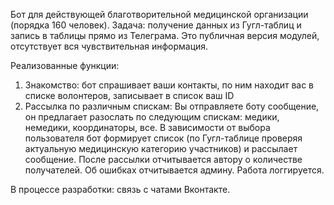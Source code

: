 Бот для действующей благотворительной медицинской организации (порядка 160 человек).
Задача: получение данных из Гугл-таблиц и запись в таблицы прямо из Телеграма. 
Это публичная версия модулей, отсутствует вся чувствительная информация. 

Реализованные функции: 
1. Знакомство: бот спрашивает ваши контакты, по ним находит вас в списке волонтеров, записывает в список ваш ID
2. Рассылка по различным спискам: Вы отправляете боту сообщение, он предлагает разослать по следующим спискам: медики, немедики, координаторы, все. 
В зависимости от выбора пользователя бот формирует список (по Гугл-таблице проверяя актуальную медицинскую категорию участников) и рассылает сообщение. 
После рассылки отчитывается автору о количестве получателей. Об ошибках отчитывается админу. Работа логгируется.

В процессе разработки: связь с чатами Вконтакте. 
